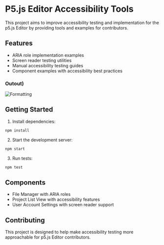 # P5.js Editor Accessibility Tools

This project aims to improve accessibility testing and implementation for the p5.js Editor by providing tools and examples for contributors.

## Features

- ARIA role implementation examples
- Screen reader testing utilities
- Manual accessibility testing guides
- Component examples with accessibility best practices

### **Outout)**
![Formatting](Screenshots/bold.png)

## Getting Started

1. Install dependencies:
```bash
npm install
```

2. Start the development server:
```bash
npm start
```

3. Run tests:
```bash
npm test
```

## Components
- File Manager with ARIA roles
- Project List View with accessibility features
- User Account Settings with screen reader support

## Contributing
This project is designed to help make accessibility testing more approachable for p5.js Editor contributors.
